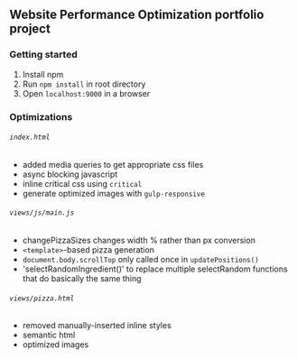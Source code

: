 ## Website Performance Optimization portfolio project

### Getting started
1. Install npm
2. Run `npm install` in root directory
3. Open `localhost:9000` in a browser

### Optimizations
###### `index.html`
- added media queries to get appropriate css files
- async blocking javascript
- inline critical css using `critical`
- generate optimized images with `gulp-responsive`

###### `views/js/main.js`
- changePizzaSizes changes width % rather than px conversion
- `<template>`-based pizza generation
- `document.body.scrollTop` only called once in `updatePositions()`
- 'selectRandomIngredient()' to replace multiple selectRandom functions that do basically the same thing

###### `views/pizza.html`
- removed manually-inserted inline styles
- semantic html
- optimized images
